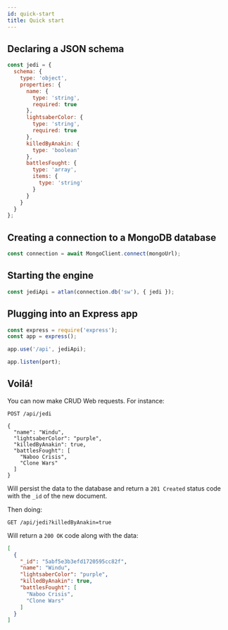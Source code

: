 ```yaml
---
id: quick-start
title: Quick start
---
```


## Declaring a JSON schema

```javascript
const jedi = {
  schema: {
    type: 'object',
    properties: {
      name: {
        type: 'string',
        required: true
      },
      lightsaberColor: {
        type: 'string',
        required: true
      },
      killedByAnakin: {
        type: 'boolean'
      },
      battlesFought: {
        type: 'array',
        items: {
          type: 'string'
        }
      }
    }
  }
};
```

## Creating a connection to a MongoDB database

```javascript
const connection = await MongoClient.connect(mongoUrl);
```

## Starting the engine

```javascript
const jediApi = atlan(connection.db('sw'), { jedi });
```

## Plugging into an Express app

```javascript
const express = require('express');
const app = express();

app.use('/api', jediApi);

app.listen(port);
```

## Voilá!

You can now make CRUD Web requests. For instance:

```http
POST /api/jedi

{
  "name": "Windu",
  "lightsaberColor": "purple",
  "killedByAnakin": true,
  "battlesFought": [
    "Naboo Crisis",
    "Clone Wars"
  ]
}
```

Will persist the data to the database and return a `201 Created` status code with the `_id` of the new document.

Then doing:

```http
GET /api/jedi?killedByAnakin=true
```

Will return a `200 OK` code along with the data:

```json
[
  {
    "_id": "5abf5e3b3efd1720595cc82f",
    "name": "Windu",
    "lightsaberColor": "purple",
    "killedByAnakin": true,
    "battlesFought": [
      "Naboo Crisis",
      "Clone Wars"
    ]
  }
]
```
